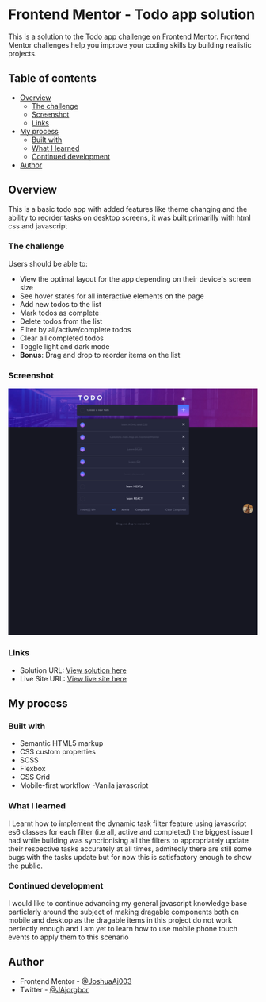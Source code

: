 # Frontend Mentor - Todo app solution

This is a solution to the [Todo app challenge on Frontend Mentor](https://www.frontendmentor.io/challenges/todo-app-Su1_KokOW). Frontend Mentor challenges help you improve your coding skills by building realistic projects.

## Table of contents

- [Overview](#overview)
  - [The challenge](#the-challenge)
  - [Screenshot](#screenshot)
  - [Links](#links)
- [My process](#my-process)
  - [Built with](#built-with)
  - [What I learned](#what-i-learned)
  - [Continued development](#continued-development)
- [Author](#author)

## Overview

This is a basic todo app with added features like theme changing and the ability to reorder tasks on desktop screens, it was built primarilly with html css and javascript

### The challenge

Users should be able to:

- View the optimal layout for the app depending on their device's screen size
- See hover states for all interactive elements on the page
- Add new todos to the list
- Mark todos as complete
- Delete todos from the list
- Filter by all/active/complete todos
- Clear all completed todos
- Toggle light and dark mode
- **Bonus**: Drag and drop to reorder items on the list

### Screenshot

![Website screenshot](./screenshot.png)

### Links

- Solution URL: [View solution here](https://your-solution-url.com)
- Live Site URL: [View live site here](https://jajorgbor.github.io/todo-app/)

## My process

### Built with

- Semantic HTML5 markup
- CSS custom properties
- SCSS
- Flexbox
- CSS Grid
- Mobile-first workflow
  -Vanila javascript

### What I learned

I Learnt how to implement the dynamic task filter feature using javascript es6 classes for each filter (i.e all, active and completed) the biggest issue I had while building was syncrionising all the filters to appropriately update their respective tasks accurately at all times, admitedly there are still some bugs with the tasks update but for now this is satisfactory enough to show the public.

### Continued development

I would like to continue advancing my general javascript knowledge base particlarly around the subject of making dragable components both on mobile and desktop as the dragable items in this project do not work perfectly enough and I am yet to learn how to use mobile phone touch events to apply them to this scenario

## Author

- Frontend Mentor - [@JoshuaAj003](https://www.frontendmentor.io/profile/JoshuaAj003)
- Twitter - [@JAjorgbor](https://www.twitter.com/jajorgbor)
